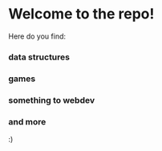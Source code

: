# Welcome to the repo!

Here do you find:

### data structures
### games
### something to webdev 
### and more 

:)
